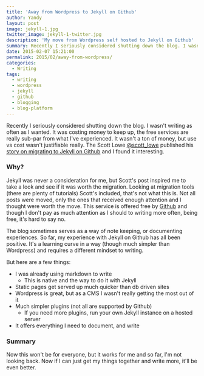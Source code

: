 ```yaml
---
title: 'Away from Wordpress to Jekyll on Github'
author: Yandy
layout: post
image: jekyll-1.jpg
twitter_image: jekyll-1-twitter.jpg
description: 'My move from Wordpress self hosted to Jekyll on Github'
summary: Recently I seriously considered shutting down the blog. I wasn't writing as often as I wanted. It was costing money to keep up, the free services are really sub-par from what I've experienced. It wasn't a ton of money, but use vs cost wasn't justifiable really. 
date: 2015-02-07 15:21:00
permalink: 2015/02/away-from-wordpress/
categories:
  - Writing
tags:
  - writing
  - wordpress
  - jekyll
  - github
  - blogging
  - blog-platform
---
```


Recently I seriously considered shutting down the blog. I wasn't writing as often as I wanted. It was costing money to keep up, the free services are really sub-par from what I've experienced. It wasn't a ton of money, but use vs cost wasn't justifiable really. The Scott Lowe <a href="https://twitter.com/scott_lowe" target="_blank">@scott_lowe</a> published his <a href="http://blog.scottlowe.org/2015/01/06/the-story-behind-the-migration/" target="_blank">story on migrating to Jekyll on Github</a> and I found it interesting. 
<!--more-->
### Why?

Jekyll was never a consideration for me, but Scott's post inspired me to take a look and see if it was worth the migration. Looking at migration tools (there are plenty of tutorials) Scott's included, that's not what this is. Not all posts were moved, only the ones that received enough attention and I thought were worth the move. This service is offered free by <a href="https://www.github.com" target="_blank">Github</a> and though I don't pay as much attention as I should to writing more often, being free, it's hard to say no.

The blog sometimes serves as a way of note keeping, or documenting experiences. So far, my experience with Jekyll on Github has all been positive. It's a learning curve in a way (though much simpler than Wordpress) and requires a different mindset to writing.

But here are a few things:

* I was already using markdown to write
	* This is native and the way to do it with Jekyll
* Static pages get served up much quicker than db driven sites
* Wordpress is great, but as a CMS I wasn't really getting the most out of it
* Much simpler plugins (not all are supported by Github)
	* If you need more plugins, run your own Jekyll instance on a hosted server
* It offers everything I need to document, and write

### Summary

Now this won't be for everyone, but it works for me and so far, I'm not looking back.  Now if I can just get my things together and write more, it'll be even better. 